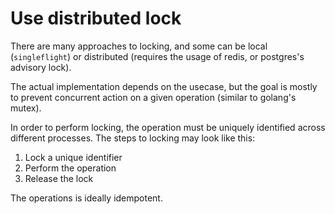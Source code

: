 # Use distributed lock

There are many approaches to locking, and some can be local (`singleflight`) or distributed (requires the usage of redis, or postgres's advisory lock).


The actual implementation depends on the usecase, but the goal is mostly to prevent concurrent action on a given operation (similar to golang's mutex).



In order to perform locking, the operation must be uniquely identified across different processes. The steps to locking may look like this:

1) Lock a unique identifier
2) Perform the operation
1) Release the lock

The operations is ideally idempotent.

